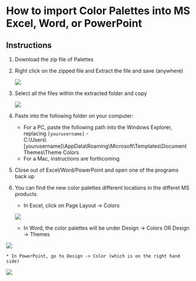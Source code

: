 # How to import Color Palettes into MS Excel, Word, or PowerPoint
## Instructions
1. Download the zip file of Palettes
2. Right click on the zipped file and Extract the file and save (anywhere)

    ![](https://user-images.githubusercontent.com/8933069/35888795-09bfb228-0b67-11e8-8395-c78317183087.png)
     
3. Select all the files within the extracted folder and copy

   ![](https://user-images.githubusercontent.com/8933069/35888799-0c1d3b1c-0b67-11e8-9f02-8077127e866a.png)
   
4.	Paste into the following folder on your computer:  
    * For a PC, paste the following path into the Windows Explorer, replacing `[yourusername]` -  
    C:\Users\\[yourusername]\AppData\Roaming\Microsoft\Templates\Document Themes\Theme Colors
    * For a Mac, instructions are forthcoming
5. Close out of Excel/Word/PowerPoint and open one of the programs back up
6.	You can find the new color palettes different locations in the differet MS products.
    * In Excel, click on Page Layout -> Colors
  
    ![](https://user-images.githubusercontent.com/8933069/35888970-adebd520-0b67-11e8-9a11-89c21786071e.png)
   
    * In Word, the color palettes will be under Design -> Colors  OR Design -> Themes
  
   ![](https://user-images.githubusercontent.com/8933069/35889022-e5965cb6-0b67-11e8-9e94-cdb812779237.png)
  
    * In PowerPoint, go to Design -> Color (which is on the right hand side)
  
   ![](https://user-images.githubusercontent.com/8933069/35889074-0bc67eb6-0b68-11e8-867d-a6eb31227b35.png)
